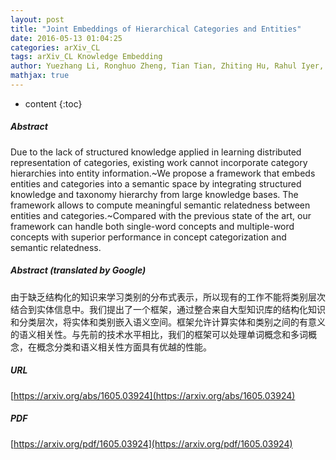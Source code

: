```yaml
---
layout: post
title: "Joint Embeddings of Hierarchical Categories and Entities"
date: 2016-05-13 01:04:25
categories: arXiv_CL
tags: arXiv_CL Knowledge Embedding
author: Yuezhang Li, Ronghuo Zheng, Tian Tian, Zhiting Hu, Rahul Iyer, Katia Sycara
mathjax: true
---
```


* content
{:toc}

##### Abstract
Due to the lack of structured knowledge applied in learning distributed representation of categories, existing work cannot incorporate category hierarchies into entity information.~We propose a framework that embeds entities and categories into a semantic space by integrating structured knowledge and taxonomy hierarchy from large knowledge bases. The framework allows to compute meaningful semantic relatedness between entities and categories.~Compared with the previous state of the art, our framework can handle both single-word concepts and multiple-word concepts with superior performance in concept categorization and semantic relatedness.

##### Abstract (translated by Google)
由于缺乏结构化的知识来学习类别的分布式表示，所以现有的工作不能将类别层次结合到实体信息中。我们提出了一个框架，通过整合来自大型知识库的结构化知识和分类层次，将实体和类别嵌入语义空间。框架允许计算实体和类别之间的有意义的语义相关性。与先前的技术水平相比，我们的框架可以处理单词概念和多词概念，在概念分类和语义相关性方面具有优越的性能。

##### URL
[https://arxiv.org/abs/1605.03924](https://arxiv.org/abs/1605.03924)

##### PDF
[https://arxiv.org/pdf/1605.03924](https://arxiv.org/pdf/1605.03924)


